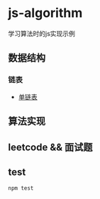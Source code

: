 # js-algorithm

学习算法时的js实现示例

## 数据结构

### 链表

- [单链表](./data/linked/single/LinkedList.js)
  
## 算法实现

## leetcode && 面试题

## test

``` bash
npm test
```
